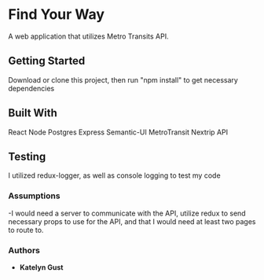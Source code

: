 # Find Your Way

A web application that utilizes Metro Transits API.

## Getting Started

Download or clone this project, then run "npm install" to get necessary dependencies  

## Built With

React
Node
Postgres 
Express
Semantic-UI
MetroTransit Nextrip API

## Testing

I utilized redux-logger, as well as console logging to test my code 

### Assumptions 

-I would need a server to communicate with the API,
utilize redux to send necessary props to use for the API,
and that I would need at least two pages to route to.

### Authors

* **Katelyn Gust** 


